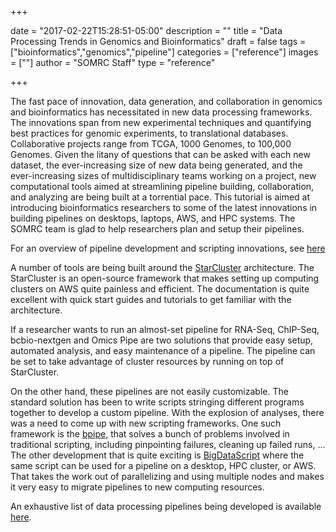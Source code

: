 +++

date = "2017-02-22T15:28:51-05:00"
description = ""
title = "Data Processing Trends in Genomics and Bioinformatics"
draft = false
tags = ["bioinformatics","genomics","pipeline"]
categories = ["reference"]
images = [""]
author = "SOMRC Staff"
type = "reference"

+++


The fast pace of innovation, data generation, and collaboration in genomics and bioinformatics has necessitated in new data processing frameworks. The innovations span from new experimental techniques and quantifying best practices for genomic experiments, to translational databases. Collaborative projects range from TCGA, 1000 Genomes, to 100,000 Genomes. Given the litany of questions that can be asked with each new dataset, the ever-increasing size of new data being generated, and the ever-increasing sizes of multidisciplinary teams working on a project, new computational tools aimed at streamlining pipeline building, collaboration, and analyzing are being built at a torrential pace. This tutorial is aimed at introducing bioinformatics researchers to some of the latest innovations in building pipelines on desktops, laptops, AWS, and HPC systems. The SOMRC team is glad to help researchers plan and setup their pipelines. 

For an overview of pipeline development and scripting innovations, see [here](https://oup.silverchair-cdn.com/oup/backfile/Content_public/Journal/bib/PAP/10.1093_bib_bbw020/2/bbw020.pdf?Expires=1488129445&Signature=MBYVRsDIcB1Ytg3hcXjORfkK60hZbmbrSlF-SPaIHDaEHQtr4EGdrzjrey8Ql9q0pAHtP1yN8suduXS9SKzDAzhXd5Nz-kwjb7vVTFIlheRk35pYccLxBMM7Y9Lg2pw99ey2lCvpXrnJfuPGue8GJZg2QyavPSxjPWrvJph7pFWlaib6LxWMNqgj-swWhM1HmtBFV5ZGNPe7Ix9fYA1f6MckWlP47M5k2kBH0k79o6~ndnWeiEJPzj-K8L20beDLfgLVFfSOqGMOV7yVErJ7K4GGldLrs8GGoCQ5t3jZyATtrLJ3alUmy2uLn9B9~77O3kVsDWsRg6Q2hzLdCTavAw__&Key-Pair-Id=APKAIUCZBIA4LVPAVW3Q)

A number of tools are being built around the [StarCluster](http://star.mit.edu/cluster/) architecture. The StarCluster is an open-source framework that makes setting up computing clusters on AWS quite painless and efficient. The documentation is quite excellent with quick start guides and tutorials to get familiar with the architecture.

If a researcher wants to run an almost-set pipeline for RNA-Seq, ChIP-Seq, bcbio-nextgen and Omics Pipe are two solutions that provide easy setup, automated analysis, and easy maintenance of a pipeline. The pipeline can be set to take advantage of cluster resources by running on top of StarCluster. 

On the other hand, these pipelines are not easily customizable. The standard solution has been to write scripts stringing different programs together to develop a custom pipeline. With the explosion of analyses, there was a need to come up with new scripting frameworks. One such framework is the [bpipe](https://github.com/ssadedin/bpipe), that solves a bunch of problems involved in traditional scripting, including pinpointing failures, cleaning up failed runs, … The other development that is quite exciting is [BigDataScript](https://www.ncbi.nlm.nih.gov/pmc/articles/PMC4271142/) where the same script can be used for a pipeline on a desktop, HPC cluster, or AWS. That takes the work out of parallelizing and using multiple nodes and makes it very easy to migrate pipelines to new computing resources.

An exhaustive list of data processing pipelines being developed is available [here](https://github.com/pditommaso/awesome-pipeline).
